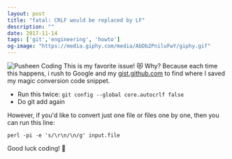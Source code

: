 ```yaml
---
layout: post
title: "fatal: CRLF would be replaced by LF"
description: ""
date: 2017-11-14
tags: ['git','engineering', 'howto']
og-image: "https://media.giphy.com/media/AbDb2PniluFwY/giphy.gif"
---
```


![Pusheen Coding](https://media.giphy.com/media/AbDb2PniluFwY/giphy.gif)
This is my favorite issue! 😻 Why? Because each time this happens, i rush to Google and my [gist.github.com](https://gist.github.com/ksaitor) to find where I saved my magic conversion code snippet.

- Run this twice: `git config --global core.autocrlf false`
- Do git add again


However, if you'd like to convert just one file or files one by one, then you can run this line:

```
perl -pi -e 's/\r\n/\n/g' input.file
```


Good luck coding! 🦄

